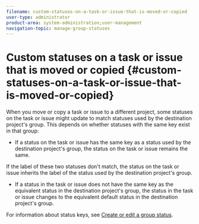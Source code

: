 ```yaml
---
filename: custom-statuses-on-a-task-or-issue-that-is-moved-or-copied
user-type: administrator
product-area: system-administration;user-management
navigation-topic: manage-group-statuses
---
```




# Custom statuses on a task or issue that is moved or copied {#custom-statuses-on-a-task-or-issue-that-is-moved-or-copied}

When you move or copy a task or issue to a different project, some statuses on the task or issue might update to match statuses used by the destination project's group. This depends on whether statuses with the same key exist in that group:



*  If a status on the task or issue has the same key as a status used by the destination project's group, the status on the task or issue remains the same.


  If the label of these two statuses don't match, the status on the task or issue inherits the label of the status used by the destination project's group.

* If a status in the task or issue does not have the same key as the equivalent status in the destination project's group, the status in the task or issue changes to the equivalent default status in the destination project's group.


For information about status keys, see [Create or edit a group status](create-or-edit-a-group-status.md).
